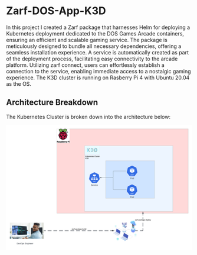 # Zarf-DOS-App-K3D

In this project I created a Zarf package that harnesses Helm for deploying a Kubernetes deployment dedicated to the DOS Games Arcade containers, ensuring an efficient and scalable gaming service. The package is meticulously designed to bundle all necessary dependencies, offering a seamless installation experience. A service is automatically created as part of the deployment process, facilitating easy connectivity to the arcade platform. Utilizing zarf connect, users can effortlessly establish a connection to the service, enabling immediate access to a nostalgic gaming experience. The K3D cluster is running on Rasberry Pi 4 with Ubuntu 20.04 as the OS.

## Architecture Breakdown

The Kubernetes Cluster is broken down into the architecture below:

![kubernetes](https://github.com/rjones18/Images/blob/main/(untitled)%20(1).png)

